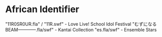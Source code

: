 # African Identifier

"11R0SR0UR.fla" / "11R.swf" - Love Live! School Idol Festival
"むずになるBEAM————.fla/swf" - Kantai Collection
"es.fla/swf" - Ensemble Stars

